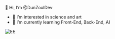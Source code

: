 👋 Hi, I’m @DunZoulDev
- 👀 I’m interested in science and art
- 🌱 I’m currently learning Front-End, Back-End, AI



<!---
DunZoulDev/DunZoulDev is a ✨ special ✨ repository because its `README.md` (this file) appears on your GitHub profile.
You can click the Preview link to take a look at your changes.
--->

![EE](https://user-images.githubusercontent.com/113195383/189387356-9f230166-b3b2-4eb4-9e37-2e1ec2c26b4b.gif)
